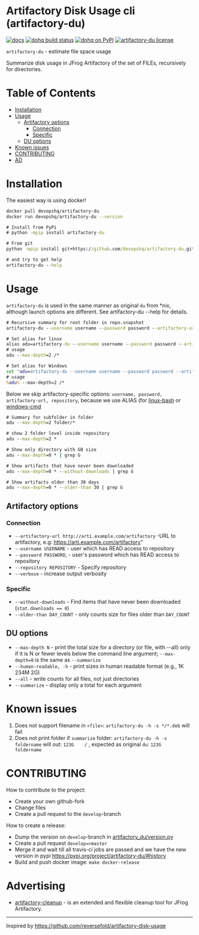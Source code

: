 Artifactory Disk Usage cli (artifactory-du)
==========================================

[![docs](https://img.shields.io/readthedocs/pip.svg)](https://devopshq.github.io/artifactory-du/)  [![dohq build status](https://travis-ci.org/devopshq/artifactory-du.svg)](https://travis-ci.org/devopshq/artifactory-du) [![dohq on PyPI](https://img.shields.io/pypi/v/artifactory-du.svg)](https://pypi.python.org/pypi/artifactory-du) [![artifactory-du license](https://img.shields.io/pypi/l/vspheretools.svg)](https://github.com/devopshq/artifactory-du/blob/master/LICENSE)

`artifactory-du` - estimate file space usage

Summarize disk usage in JFrog Artifactory of the set of FILEs, recursively for directories.

# Table of Contents
- [Installation](#installation)
- [Usage](#usage)
    - [Artifactory options](#artifactory-options)
        - [Connection](#connection)
        - [Specific](#specific)
    - [DU options](#du-options)
- [Known issues](#known-issues)
- [CONTRIBUTING](#contributing)
- [AD](#ad)


# Installation
The easiest way is using docker!
```bash
docker pull devopshq/artifactory-du
docker run devopshq/artifactory-du --version
```

```cmd
# Install from PyPi
# python -mpip install artifactory-du

# From git
python -mpip install git+https://github.com/devopshq/artifactory-du.git

# and try to get help
artifactory-du --help
```

# Usage
`artifactory-du` is used in the same manner as original `du` from *nix, although launch options are different. See artifactory-du --help for details.
```cmd
# Recursive summary for root folder in repo.snapshot
artifactory-du --username username --password password --artifactory-url https://repo.example.ru/artifactory --repository repo.snapshot -h -s *

# Set alias for linux
alias adu=artifactory-du --username username --password password --artifactory-url https://repo.example.ru/artifactory --repository repo.snapshot -h
# usage
adu --max-depth=2 /*

# Set alias for Windows
set "adu=artifactory-du --username username --password password --artifactory-url https://repo.example.ru/artifactory --repository repo.snapshot -h"
# usage
%adu% --max-depth=2 /*

```

Below we skip artifactory-specific options: `username, password, artifactory-url, repository`, because we use ALIAS (for [linux-bash](https://askubuntu.com/questions/17536/how-do-i-create-a-permanent-bash-alias) or [windows-cmd](https://superuser.com/a/560558)

```cmd
# Summary for subfolder in folder
adu --max-depth=2 folder/*

# show 2 folder level inside repository
adu --max-depth=2 *

# Show only directory with GB size
adu --max-depth=0 * | grep G

# Show artifacts that have never been downloaded
adu --max-depth=0 * --without-downloads | grep G

# Show artifacts older than 30 days
adu --max-depth=0 * --older-than 30 | grep G

```

## Artifactory options
### Connection
- `--artifactory-url http://arti.example.com/artifactory` -URL to artifactory, e.g: https://arti.example.com/artifactory"
- `--username USERNAME` - user which has READ access to repository
- `--password PASSWORD`, - user's password which has READ access to repository
- `--repository REPOSITORY` - Specify repository
- `--verbose` - increase output verbosity

### Specific
- `--without-downloads` - Find items that have never been downloaded (`stat.downloads == 0`)
- `--older-than DAY_COUNT` - only counts size for files older than `DAY_COUNT`

## DU options
- `--max-depth N` - print the total size for a directory (or file, with --all) only if it is N or fewer levels below the command line argument; `--max-depth=0` is the same  as `--summarize`
- `--human-readable, -h` - print sizes in human readable format (e.g., 1K 234M 2G)
- `--all` - write counts for all files, not just directories
- `--summarize` - display only a total for each argument

# Known issues
1. Does not support filename in `<file>`: `artifactory-du -h -s */*.deb` will fail
2. Does not print folder if `summarize` folder: `artifactory-du -h -s foldername` will out: `123G    /` , expected as original `du`: `123G    foldername`

# CONTRIBUTING
How to contribute to the project:
- Create your own github-fork
- Change files
- Create a pull request to the `develop`-branch

How to create a release:
- Dump the version on `develop`-branch in [artifactory_du/version.py](artifactory_du/version.py)
- Create a pull request `develop=>master`
- Merge it and wait till all travis-ci jobs are passed and we have the new version in pypi https://pypi.org/project/artifactory-du/#history
- Build and push docker image: `make docker-release`

# Advertising
- [artifactory-cleanup](https://github.com/devopshq/artifactory-cleanup) - is an extended and flexible cleanup tool for JFrog Artifactory.


---------------
Inspired by https://github.com/reversefold/artifactory-disk-usage
